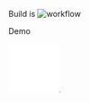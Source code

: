 Build is ![workflow](https://github.com/usermisterfive/Calculator/actions/workflows/gradle.yml/badge.svg)

Demo

![webm](./demo.gif)
